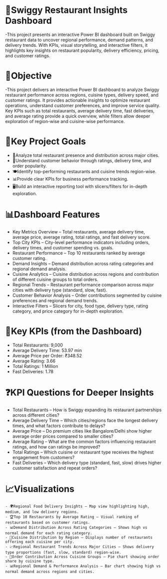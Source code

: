 # 🍔Swiggy Restaurant Insights Dashboard
  -This project presents an interactive Power BI dashboard built on Swiggy restaurant data to uncover regional performance, demand patterns, 
   and delivery trends. With KPIs, visual storytelling, and interactive filters, it highlights key insights on restaurant popularity, 
   delivery efficiency, pricing, and customer ratings.

# 📌Objective
   -This project delivers an interactive Power BI dashboard to analyze Swiggy restaurant performance across regions, cuisine types, delivery speed, 
    and customer ratings. It provides actionable insights to optimize restaurant operations, understand customer preferences, and improve service quality.
    Key KPIs such as total restaurants, average delivery time, fast deliveries, and average rating provide a quick overview, while filters allow deeper 
    exploration of region-wise and cuisine-wise performance.

# 🎯Key Project Goals
   - 👥Analyze total restaurant presence and distribution across major cities.
   - 🧭Understand customer behavior through ratings, delivery time, and order popularity.
   - 🍽️Identify top-performing restaurants and cuisine trends region-wise.
   - 📊Provide clear KPIs for business performance tracking.
   - 🖥️Build an interactive reporting tool with slicers/filters for in-depth exploration.

# 📊Dashboard Features
  - Key Metrics Overview – Total restaurants, average delivery time, average price, average rating, total ratings, and fast delivery score.
  - Top City KPIs – City-level performance indicators including orders, delivery times, and customer spending vs. goals.
  - Restaurant Performance – Top 10 restaurants ranked by average customer rating.
  - Demand Insights – Demand distribution across rating categories and regional demand analysis.
  - Cuisine Analytics – Cuisine distribution across regions and contribution of different cuisine groups to total orders.
  - Regional Trends – Restaurant performance comparison across major cities with delivery type (standard, slow, fast).
  - Customer Behavior Analysis – Order contributions segmented by cuisine preferences and regional demand trends.
  - Interactive Filters – Slicers for city, food type, delivery type, rating category, and price category for in-depth exploration.

# 🔑Key KPIs (from the Dashboard)
   - Total Restaurants: 9,000
   - Average Delivery Time: 53.97 min
   - Average Price per Order: ₹348.52
   - Average Rating: 3.66
   - Total Ratings: 1 Million
   - Fast Deliveries: 1.78
 
# ❓KPI Questions for Deeper Insights
  - Total Restaurants – How is Swiggy expanding its restaurant partnerships across different cities?
  - Average Delivery Time – Which cities/regions face the longest delivery times, and what factors contribute to delays?
  - Average Price – Do premium cities like Bangalore/Delhi show higher average order prices compared to smaller cities?
  - Average Rating – What are the common factors influencing restaurant ratings, and how can ratings be improved?
  - Total Ratings – Which cuisine or restaurant type receives the highest engagement from customers?
  - Fast Deliveries – Which delivery type (standard, fast, slow) drives higher customer satisfaction and repeat orders?

# 📈Visualizations
    - 🌍Regional Food Delivery Insights – Map view highlighting high, medium, and low delivery regions.
    - 🏆Top 10 Restaurants by Average Rating – Visual ranking of restaurants based on customer ratings.
    - 📊Demand Distribution Across Rating Categories – Shows high vs normal demand for each rating category.
    - 🍛Cuisine Distribution by Region – Displays number of restaurants offering each cuisine per city.
    - 📈Regional Restaurant Trends Across Major Cities – Shows delivery type proportions (fast, slow, standard) region-wise.
    - 🥘Order Contribution Across Cuisine Groups – Pie chart showing order share by cuisine type.
    - 📊Regional Demand & Performance Analysis – Bar chart showing high vs normal demand across regions and cities.
